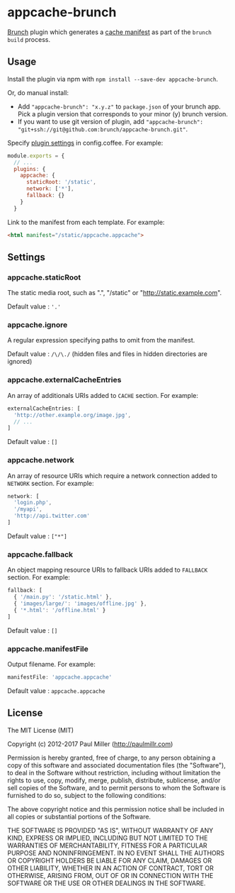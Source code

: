 # appcache-brunch

[Brunch][1] plugin which generates a [cache manifest][2] as part of the
`brunch build` process.

[1]: http://brunch.io
[2]: https://developer.mozilla.org/en-US/docs/HTML/Using_the_application_cache#The_cache_manifest_file

## Usage

Install the plugin via npm with `npm install --save-dev appcache-brunch`.

Or, do manual install:

* Add `"appcache-brunch": "x.y.z"` to `package.json` of your brunch app.
  Pick a plugin version that corresponds to your minor (y) brunch version.
* If you want to use git version of plugin, add
`"appcache-brunch": "git+ssh://git@github.com:brunch/appcache-brunch.git"`.

Specify [plugin settings](#settings) in config.coffee. For example:

```js
module.exports = {
  // ...
  plugins: {
    appcache: {
      staticRoot: '/static',
      network: ['*'],
      fallback: {}
    }
  }
```

Link to the manifest from each template. For example:

```html
<html manifest="/static/appcache.appcache">
```

## Settings

### appcache.staticRoot

The static media root, such as ".", "/static" or "http://static.example.com".

Default value : `'.'`

### appcache.ignore

A regular expression specifying paths to omit from the manifest.

Default value : `/\/\./` (hidden files and files in hidden directories are ignored)

### appcache.externalCacheEntries

An array of additionals URIs added to `CACHE` section. For example:

```js
externalCacheEntries: [
  'http://other.example.org/image.jpg',
  // ...
]
```

Default value : `[]`

### appcache.network

An array of resource URIs which require a network connection added to `NETWORK` section. For example:

```js
network: [
  'login.php',
  '/myapi',
  'http://api.twitter.com'
]
```

Default value : `["*"]`

### appcache.fallback

An object mapping resource URIs to fallback URIs added to `FALLBACK` section. For example:

```js
fallback: [
  { '/main.py': '/static.html' },
  { 'images/large/': 'images/offline.jpg' },
  { '*.html': '/offline.html' }
]
```

Default value : `[]`

### appcache.manifestFile

Output filename. For example:

```js
manifestFile: 'appcache.appcache'
```

Default value : `appcache.appcache`

## License

The MIT License (MIT)

Copyright (c) 2012-2017 Paul Miller (http://paulmillr.com)

Permission is hereby granted, free of charge, to any person obtaining a copy
of this software and associated documentation files (the "Software"), to deal
in the Software without restriction, including without limitation the rights
to use, copy, modify, merge, publish, distribute, sublicense, and/or sell
copies of the Software, and to permit persons to whom the Software is
furnished to do so, subject to the following conditions:

The above copyright notice and this permission notice shall be included in
all copies or substantial portions of the Software.

THE SOFTWARE IS PROVIDED "AS IS", WITHOUT WARRANTY OF ANY KIND, EXPRESS OR
IMPLIED, INCLUDING BUT NOT LIMITED TO THE WARRANTIES OF MERCHANTABILITY,
FITNESS FOR A PARTICULAR PURPOSE AND NONINFRINGEMENT. IN NO EVENT SHALL THE
AUTHORS OR COPYRIGHT HOLDERS BE LIABLE FOR ANY CLAIM, DAMAGES OR OTHER
LIABILITY, WHETHER IN AN ACTION OF CONTRACT, TORT OR OTHERWISE, ARISING FROM,
OUT OF OR IN CONNECTION WITH THE SOFTWARE OR THE USE OR OTHER DEALINGS IN
THE SOFTWARE.
